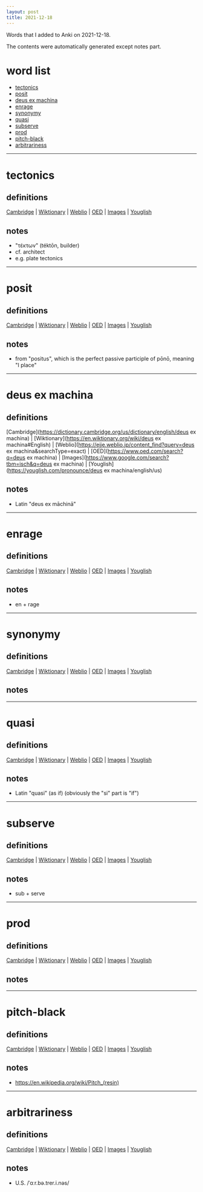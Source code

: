 ```yaml
---
layout: post
title: 2021-12-18
---
```


Words that I added to Anki on 2021-12-18.

The contents were automatically generated except notes part.
# word list
- [tectonics](#tectonics)
- [posit](#posit)
- [deus ex machina](#deus-ex-machina)
- [enrage](#enrage)
- [synonymy](#synonymy)
- [quasi](#quasi)
- [subserve](#subserve)
- [prod](#prod)
- [pitch-black](#pitch-black)
- [arbitrariness](#arbitrariness)

---

# tectonics
## definitions
[Cambridge](https://dictionary.cambridge.org/us/dictionary/english/tectonics)
|
[Wiktionary](https://en.wiktionary.org/wiki/tectonics#English)
|
[Weblio](https://ejje.weblio.jp/content_find?query=tectonics&searchType=exact)
|
[OED](https://www.oed.com/search?q=tectonics)
|
[Images](https://www.google.com/search?tbm=isch&q=tectonics)
|
[Youglish](https://youglish.com/pronounce/tectonics/english/us)

## notes
- "τέκτων" (téktōn, builder)
- cf. architect
- e.g. plate tectonics

---

# posit
## definitions
[Cambridge](https://dictionary.cambridge.org/us/dictionary/english/posit)
|
[Wiktionary](https://en.wiktionary.org/wiki/posit#English)
|
[Weblio](https://ejje.weblio.jp/content_find?query=posit&searchType=exact)
|
[OED](https://www.oed.com/search?q=posit)
|
[Images](https://www.google.com/search?tbm=isch&q=posit)
|
[Youglish](https://youglish.com/pronounce/posit/english/us)

## notes
- from "positus", which is the perfect passive participle of pōnō, meaning "I place"

---

# deus ex machina
## definitions
[Cambridge](https://dictionary.cambridge.org/us/dictionary/english/deus ex machina)
|
[Wiktionary](https://en.wiktionary.org/wiki/deus ex machina#English)
|
[Weblio](https://ejje.weblio.jp/content_find?query=deus ex machina&searchType=exact)
|
[OED](https://www.oed.com/search?q=deus ex machina)
|
[Images](https://www.google.com/search?tbm=isch&q=deus ex machina)
|
[Youglish](https://youglish.com/pronounce/deus ex machina/english/us)

## notes
- Latin "deus ex māchinā"

---

# enrage
## definitions
[Cambridge](https://dictionary.cambridge.org/us/dictionary/english/enrage)
|
[Wiktionary](https://en.wiktionary.org/wiki/enrage#English)
|
[Weblio](https://ejje.weblio.jp/content_find?query=enrage&searchType=exact)
|
[OED](https://www.oed.com/search?q=enrage)
|
[Images](https://www.google.com/search?tbm=isch&q=enrage)
|
[Youglish](https://youglish.com/pronounce/enrage/english/us)

## notes
- en + rage

---

# synonymy
## definitions
[Cambridge](https://dictionary.cambridge.org/us/dictionary/english/synonymy)
|
[Wiktionary](https://en.wiktionary.org/wiki/synonymy#English)
|
[Weblio](https://ejje.weblio.jp/content_find?query=synonymy&searchType=exact)
|
[OED](https://www.oed.com/search?q=synonymy)
|
[Images](https://www.google.com/search?tbm=isch&q=synonymy)
|
[Youglish](https://youglish.com/pronounce/synonymy/english/us)

## notes

---

# quasi
## definitions
[Cambridge](https://dictionary.cambridge.org/us/dictionary/english/quasi)
|
[Wiktionary](https://en.wiktionary.org/wiki/quasi#English)
|
[Weblio](https://ejje.weblio.jp/content_find?query=quasi&searchType=exact)
|
[OED](https://www.oed.com/search?q=quasi)
|
[Images](https://www.google.com/search?tbm=isch&q=quasi)
|
[Youglish](https://youglish.com/pronounce/quasi/english/us)

## notes
- Latin "quasi" (as if) (obviously the "si" part is "if")

---

# subserve
## definitions
[Cambridge](https://dictionary.cambridge.org/us/dictionary/english/subserve)
|
[Wiktionary](https://en.wiktionary.org/wiki/subserve#English)
|
[Weblio](https://ejje.weblio.jp/content_find?query=subserve&searchType=exact)
|
[OED](https://www.oed.com/search?q=subserve)
|
[Images](https://www.google.com/search?tbm=isch&q=subserve)
|
[Youglish](https://youglish.com/pronounce/subserve/english/us)

## notes
- sub + serve

---

# prod
## definitions
[Cambridge](https://dictionary.cambridge.org/us/dictionary/english/prod)
|
[Wiktionary](https://en.wiktionary.org/wiki/prod#English)
|
[Weblio](https://ejje.weblio.jp/content_find?query=prod&searchType=exact)
|
[OED](https://www.oed.com/search?q=prod)
|
[Images](https://www.google.com/search?tbm=isch&q=prod)
|
[Youglish](https://youglish.com/pronounce/prod/english/us)

## notes

---

# pitch-black
## definitions
[Cambridge](https://dictionary.cambridge.org/us/dictionary/english/pitch-black)
|
[Wiktionary](https://en.wiktionary.org/wiki/pitch-black#English)
|
[Weblio](https://ejje.weblio.jp/content_find?query=pitch-black&searchType=exact)
|
[OED](https://www.oed.com/search?q=pitch-black)
|
[Images](https://www.google.com/search?tbm=isch&q=pitch-black)
|
[Youglish](https://youglish.com/pronounce/pitch-black/english/us)

## notes
- <https://en.wikipedia.org/wiki/Pitch_(resin)>

---

# arbitrariness
## definitions
[Cambridge](https://dictionary.cambridge.org/us/dictionary/english/arbitrariness)
|
[Wiktionary](https://en.wiktionary.org/wiki/arbitrariness#English)
|
[Weblio](https://ejje.weblio.jp/content_find?query=arbitrariness&searchType=exact)
|
[OED](https://www.oed.com/search?q=arbitrariness)
|
[Images](https://www.google.com/search?tbm=isch&q=arbitrariness)
|
[Youglish](https://youglish.com/pronounce/arbitrariness/english/us)

## notes
- U.S. /ˈɑːr.bə.trer.i.nəs/

